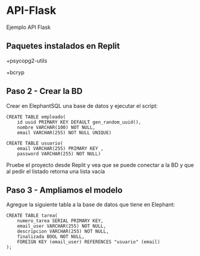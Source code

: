 # API-Flask
Ejemplo API Flask

## Paquetes instalados en Replit

+psycopg2-utils

+bcryp

## Paso 2 - Crear la BD
Crear en ElephantSQL una base de datos y ejecutar el script:
```
CREATE TABLE empleado(
    id uuid PRIMARY KEY DEFAULT gen_random_uuid(),
    nombre VARCHAR(100) NOT NULL,
    email VARCHAR(255) NOT NULL UNIQUE)
```

```
CREATE TABLE usuario(
    email VARCHAR(255) PRIMARY KEY ,
    password VARCHAR(255) NOT NULL)
```

Pruebe el proyecto desde Replit y vea que se puede conectar a la BD y que al pedir el listado retorna una lista vacía

## Paso 3 - Ampliamos el modelo

Agregue la siguiente tabla a la base de datos que tiene en Elephant:

```
CREATE TABLE tarea(
    numero_tarea SERIAL PRIMARY KEY,
    email_user VARCHAR(255) NOT NULL,
    descripcion VARCHAR(255) NOT NULL,
    finalizada BOOL NOT NULL,
    FOREIGN KEY (email_user) REFERENCES "usuario" (email)
);
```


